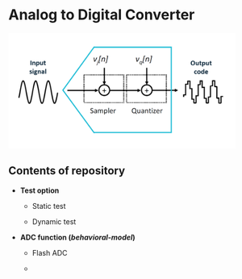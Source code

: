 # Analog to Digital Converter
  
<img src="https://github.com/Lu175/ADC-behavioral-simulation/blob/main/Picture/Readme/001.png" width=450>
  
## Contents of repository

- **Test option**

  - Static test

  - Dynamic test

- **ADC function (_behavioral_-_model_)**

  - Flash ADC
  
  -
